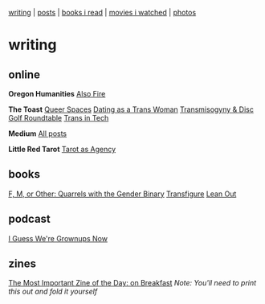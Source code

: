 [writing](index.md) | [posts](posts.md) | [books i read](books.md) | [movies i watched](movies.md) | [photos](http://vsco.co/brookshelley/images/1)

# writing

## online
**Oregon Humanities**
[Also Fire](http://oregonhumanities.org/rll/beyond-the-margins/also-fire/)

**The Toast**
[Queer Spaces](http://the-toast.net/2016/04/18/everyone-but-cis-men-creating-better-safe-spaces-for-lgbt-people/)
[Dating as a Trans Woman](http://the-toast.net/2014/09/08/dating-women-trans-woman-suggestions/)
[Transmisogyny & Disc Golf Roundtable](http://the-toast.net/2016/01/12/transmisogyny-and-disc-golfing-round-table-a-chat-with-mey-rude-brook-shelley-frances-lee-and-gabby-bellot/)
[Trans in Tech](http://the-toast.net/2014/02/07/trans-tech-industry/)

**Medium**
[All posts](https://medium.com/@brookshelley/)

**Little Red Tarot**
[Tarot as Agency](http://littleredtarot.com/tarot-as-agency-how-reading-tarot-is-a-radical-break-with-my-past/)

## books
[F, M, or Other: Quarrels with the Gender Binary](https://knighterrantpress.bigcartel.com/product/f-m-or-other-quarrels-with-the-gender-binary-volume-1)
[Transfigure](http://transfigureproject.com/brook-shelley/)
[Lean Out](http://www.orbooks.com/catalog/lean-out/)

## podcast

[I Guess We're Grownups Now](https://goodstuff.fm/grownups/)

## zines
[The Most Important Zine of the Day: on Breakfast](https://www.dropbox.com/s/voh2uoxdcizl86a/BreakfastZine-3.pdf?dl=0) _Note: You'll need to print this out and fold it yourself_
